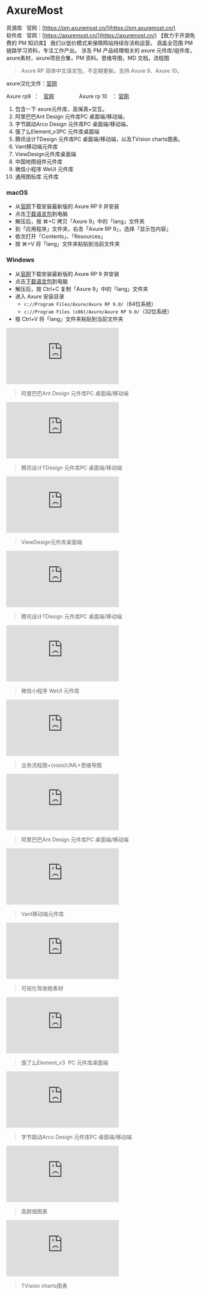 # AxureMost

资源库   官网：[https://pm.axuremost.cn/](https://pm.axuremost.cn/)  
软件库   官网：[https://axuremost.cn/](https://axuremost.cn/)
【致力于开源免费的 PM 知识库】
我们以低价模式来保障网站持续存活和运营。
涵盖全范围 PM 链路学习资料，专注工作产出。 
涉及 PM 产品经理相关的 axure 元件库/组件库，axure素材，axure项目合集，PM 资料。思维导图，MD 文档，流程图
> Axure RP 简体中文语言包，不定期更新。支持 Axure 9、Axure 10。

axure汉化文件：[官网](https://github.com/pluwen/axure-cn/archive/master.zip "https://github.com/pluwen/axure-cn/archive/master.zip")

Axure rp9  ：   [官网](https://www.axure.com/release-history/rp9 "https://www.axure.com/release-history/rp9")                 Axure rp 10   ： [官网](https://www.axure.com/downloadthanks "https://www.axure.com/downloadthanks")

1. 包含一下 axure元件库，高保真+交互。
2. 阿里巴巴Ant Design 元件库PC 桌面端/移动端，
3. 字节跳动Arco Design 元件库PC 桌面端/移动端，
4. 饿了么Element\_v3PC 元件库桌面端
5. 腾讯设计TDesign 元件库PC 桌面端/移动端，以及TVision charts图表。
6. Vant移动端元件库
7. ViewDesign元件库桌面端
8. 中国地图组件元件库
9. 微信小程序 WeUI 元件库
10. 通用图标库 元件库

### macOS

- 从[官网](https://www.axure.com/)下载安装最新版的 Axure RP 9 并安装
- 点击[下载语言包](https://github.com/pluwen/axure-cn/archive/master.zip)到电脑
- 解压后，按 ⌘+C 拷贝「Axure 9」中的「lang」文件夹
- 到「应用程序」文件夹，右击「Axure RP 9」，选择「显示包内容」
- 依次打开「Contents」、「Resources」
- 按 ⌘+V 将「lang」文件夹粘贴到当前文件夹

### Windows

- 从[官网](https://www.axure.com/)下载安装最新版的 Axure RP 9 并安装
- 点击[下载语言包](https://github.com/pluwen/axure-cn/archive/master.zip)到电脑
- 解压后，按 Ctrl+C 复制「Axure 9」中的「lang」文件夹
- 进入 Axure 安装目录
    - `c://Program Files/Axure/Axure RP 9.0/`（64位系统）
    - `c://Program Files (x86)/Axure/Axure RP 9.0/`（32位系统）
- 按 Ctrl+V 将「lang」文件夹粘贴到当前文件夹





![](https://pm.axuremost.cn/wp-content/themes/ceomax-pro/timthumb.php?src=https://pm.axuremost.cn/wp-content/uploads/2024/06/ant.png&h=160&w=300&zc=1&a=c&q=100&s=1)

> 阿里巴巴Ant Design 元件库PC 桌面端/移动端

  

  

![](https://pm.axuremost.cn/wp-content/themes/ceomax-pro/timthumb.php?src=https://pm.axuremost.cn/wp-content/uploads/2024/07/%E6%A1%8C%E9%9D%A2%E7%AB%AF%E7%BB%84%E4%BB%B6%E5%BA%93.png&h=160&w=300&zc=1&a=c&q=100&s=1)

> 腾讯设计TDesign 元件库PC 桌面端/移动端  

  

![](https://pm.axuremost.cn/wp-content/themes/ceomax-pro/timthumb.php?src=https://pm.axuremost.cn/wp-content/uploads/2024/07/DM_20240706210840_001.png&h=160&w=300&zc=1&a=c&q=100&s=1)  

> ViewDesign元件库桌面端

  

![](https://pm.axuremost.cn/wp-content/themes/ceomax-pro/timthumb.php?src=https://pm.axuremost.cn/wp-content/uploads/2024/07/121-17.png&h=160&w=300&zc=1&a=c&q=100&s=1)  

> 腾讯设计TDesign 元件库PC 桌面端/移动端

  

![](https://pm.axuremost.cn/wp-content/themes/ceomax-pro/timthumb.php?src=https://pm.axuremost.cn/wp-content/uploads/2024/07/%E5%B0%81%E9%9D%A2.png&h=160&w=300&zc=1&a=c&q=100&s=1)  

> 微信小程序 WeUI 元件库

  

![](https://pm.axuremost.cn/wp-content/themes/ceomax-pro/timthumb.php?src=https://pm.axuremost.cn/wp-content/uploads/2024/07/121-8.png&h=160&w=300&zc=1&a=c&q=100&s=1)  

> 业务流程图+(visio)UML+思维导图

  

![](https://pm.axuremost.cn/wp-content/themes/ceomax-pro/timthumb.php?src=https://pm.axuremost.cn/wp-content/uploads/2024/07/121-20.png&h=160&w=300&zc=1&a=c&q=100&s=1)  

> 阿里巴巴Ant Design 元件库PC 桌面端/移动端

  

![](https://pm.axuremost.cn/wp-content/themes/ceomax-pro/timthumb.php?src=https://pm.axuremost.cn/wp-content/uploads/2024/07/121-19.png&h=160&w=300&zc=1&a=c&q=100&s=1)  

> Vant移动端元件库

  

![](https://pm.axuremost.cn/wp-content/themes/ceomax-pro/timthumb.php?src=https://pm.axuremost.cn/wp-content/uploads/2024/07/121-18.png&h=160&w=300&zc=1&a=c&q=100&s=1)  

> 可视化驾驶舱素材

  

![](https://pm.axuremost.cn/wp-content/themes/ceomax-pro/timthumb.php?src=https://pm.axuremost.cn/wp-content/uploads/2024/06/%E9%A5%BF%E4%BA%86%E4%B9%88-1.png&h=160&w=300&zc=1&a=c&q=100&s=1)  

> 饿了么Element\_v3  PC 元件库桌面端

  

![](https://pm.axuremost.cn/wp-content/themes/ceomax-pro/timthumb.php?src=https://pm.axuremost.cn/wp-content/uploads/2024/07/121-17.png&h=160&w=300&zc=1&a=c&q=100&s=1)  

> 字节跳动Arco Design 元件库PC 桌面端/移动端

  

![](https://pm.axuremost.cn/wp-content/themes/ceomax-pro/timthumb.php?src=https://pm.axuremost.cn/wp-content/uploads/2024/07/Cover-%E5%B0%81%E9%9D%A2.png&h=160&w=300&zc=1&a=c&q=100&s=1)  

> 高颜值图表

  

![](https://pm.axuremost.cn/wp-content/themes/ceomax-pro/timthumb.php?src=https://pm.axuremost.cn/wp-content/uploads/2024/07/121-16.png&h=160&w=300&zc=1&a=c&q=100&s=1)  

> TVision charts图表


